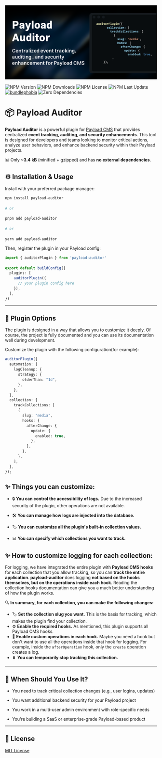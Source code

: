 <p align="center">
  <img src="./assets/payload-auditor-plugin-image-creator.png" alt="Project Cover" />
</p>

![NPM Version](https://img.shields.io/npm/v/payload-auditor)
![NPM Downloads](https://img.shields.io/npm/dw/payload-auditor)
![NPM License](https://img.shields.io/npm/l/payload-auditor)
![NPM Last Update](https://img.shields.io/npm/last-update/payload-auditor)
[![bundlephobia](https://img.shields.io/bundlephobia/minzip/payload-auditor?label=size&color=32c955)](https://bundlephobia.com/package/payload-auditor)
![Zero Dependencies](https://img.shields.io/badge/dependencies-0-brightgreen)

# 📦 Payload Auditor

**Payload Auditor** is a powerful plugin for [Payload CMS](https://payloadcms.com) that provides centralized **event tracking, auditing, and security enhancements**. This tool is designed for developers and teams looking to monitor critical actions, analyze user behaviors, and enhance backend security within their Payload projects.

📊 Only **~3.4 kB** (minified + gzipped) and has **no external dependencies**.


## ⚙️ Installation & Usage

Install with your preferred package manager:

```bash
npm install payload-auditor

# or

pnpm add payload-auditor

# or

yarn add payload-auditor
```

Then, register the plugin in your Payload config:

```ts
import { auditorPlugin } from 'payload-auditor'

export default buildConfig({
  plugins: [
    auditorPlugin({
      // your plugin config here
    }),
  ],
})
```

---

## 🔧 Plugin Options

The plugin is designed in a way that allows you to customize it deeply. Of course, the project is fully documented and you can use its documentation well during development.

Customize the plugin with the following configuration(for example):

```ts
auditorPlugin({
  automation: {
    logCleanup: {
      strategy: {
        olderThan: "1d",
      },
    },
  },
  collection: {
    trackCollections: [
      {
        slug: "media",
        hooks: {
          afterChange: {
            update: {
              enabled: true,
            },
          },
        },
      },
    ],
  },
});

```

## ✨ **Things you can customize:**

- 🔒 **You can control the accessibility of logs.** Due to the increased security of the plugin, other operations are not available.

- 🛠️ **You can manage how logs are injected into the database.**

- 🏷️ **You can customize all the plugin's built-in collection values.**

- 📊 **You can specify which collections you want to track.**

## ✨ **How to customize logging for each collection:**

For logging, we have integrated the entire plugin with **Payload CMS hooks** for each collection that you allow tracking, so you can **track the entire application**. **payload-auditor** does logging **not based on the hooks themselves, but on the operations inside each hook**. Reading the collection hooks documentation can give you a much better understanding of how the plugin works.

🔍 **In summary, for each collection, you can make the following changes:**

- 🏷️ **Set the collection slug you want.** This is the basis for tracking, which makes the plugin find your collection.
- ⚙️ **Enable the required hooks.** As mentioned, this plugin supports all Payload CMS hooks.
- 🔄 **Enable custom operations in each hook.** Maybe you need a hook but don't want to use all the operations inside that hook for logging. For example, inside the `afterOperation` hook, only the `create` operation creates a log.
- ⏸️ **You can temporarily stop tracking this collection.**

---

## 🧠 When Should You Use It?

- You need to track critical collection changes (e.g., user logins, updates)

- You want additional backend security for your Payload project

- You work in a multi-user admin environment with role-specific needs

- You're building a SaaS or enterprise-grade Payload-based product

---

## 📄 License

[MIT License](./LICENSE)
